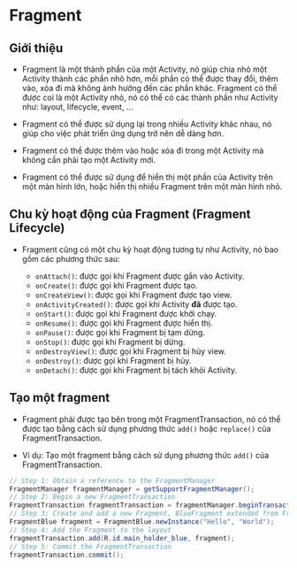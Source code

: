 # Fragment

## Giới thiệu

- Fragment là một thành phần của một Activity, nó giúp chia nhỏ một Activity thành các phần nhỏ hơn, mỗi phần có thể được thay đổi, thêm vào, xóa đi mà không ảnh hưởng đến các phần khác. Fragment có thể được coi là một Activity nhỏ, nó có thể có các thành phần như Activity như: layout, lifecycle, event, ...

- Fragment có thể được sử dụng lại trong nhiều Activity khác nhau, nó giúp cho việc phát triển ứng dụng trở nên dễ dàng hơn.

- Fragment có thể được thêm vào hoặc xóa đi trong một Activity mà không cần phải tạo một Activity mới.

- Fragment có thể được sử dụng để hiển thị một phần của Activity trên một màn hình lớn, hoặc hiển thị nhiều Fragment trên một màn hình nhỏ.

## Chu kỳ hoạt động của Fragment (Fragment Lifecycle)

- Fragment cũng có một chu kỳ hoạt động tương tự như Activity, nó bao gồm các phương thức sau:

    - `onAttach()`: được gọi khi Fragment được gắn vào Activity.
    - `onCreate()`: được gọi khi Fragment được tạo.
    - `onCreateView()`: được gọi khi Fragment được tạo view.
    - `onActivityCreated()`: được gọi khi Activity **đã** được tạo.
    - `onStart()`: được gọi khi Fragment được khởi chạy.
    - `onResume()`: được gọi khi Fragment được hiển thị.
    - `onPause()`: được gọi khi Fragment bị tạm dừng.
    - `onStop()`: được gọi khi Fragment bị dừng.
    - `onDestroyView()`: được gọi khi Fragment bị hủy view.
    - `onDestroy()`: được gọi khi Fragment bị hủy.
    - `onDetach()`: được gọi khi Fragment bị tách khỏi Activity.

## Tạo một fragment

- Fragment phải được tạo bên trong một FragmentTransaction, nó có thể được tạo bằng cách sử dụng phương thức `add()` hoặc `replace()` của FragmentTransaction.

- Ví dụ: Tạo một fragment bằng cách sử dụng phương thức `add()` của FragmentTransaction.

```java
// Step 1: Obtain a reference to the FragmentManager
FragmentManager fragmentManager = getSupportFragmentManager();
// Step 2: Begin a new FragmentTransaction
FragmentTransaction fragmentTransaction = fragmentManager.beginTransaction();
// Step 3: Create and add a new Fragment, BlueFragment extended from Fragment
FragmentBlue fragment = FragmentBlue.newInstance("Hello", "World");
// Step 4: Add the Fragment to the layout
fragmentTransaction.add(R.id.main_holder_blue, fragment);
// Step 5: Commit the FragmentTransaction
fragmentTransaction.commit();
```